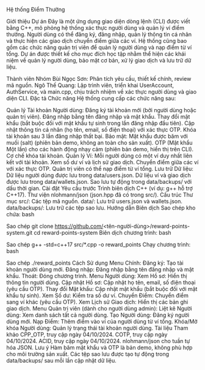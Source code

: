 Hệ thống Điểm Thưởng

Giới thiệu Dự án
Đây là một ứng dụng giao diện dòng lệnh (CLI) được viết bằng C++, mô phỏng hệ thống xác thực người dùng và quản lý ví điểm thưởng. Người dùng có thể đăng ký, đăng nhập, quản lý thông tin cá nhân và thực hiện các giao dịch chuyển điểm giữa các ví. Hệ thống cũng bao gồm các chức năng quản trị viên để quản lý người dùng và nạp điểm từ ví tổng. Dự án được thiết kế cho mục đích học tập nhằm thể hiện các khái niệm về quản lý người dùng, bảo mật cơ bản, xử lý giao dịch và lưu trữ dữ liệu.

Thành viên Nhóm
Bùi Ngọc Sơn: Phân tích yêu cầu, thiết kế chính, review mã nguồn.
Ngô Thế Quang: Lập trình viên, triển khai UserAccount, AuthService, và main.cpp, chịu trách nhiệm về xác thực người dùng và giao diện CLI.
Đặc tả Chức năng
Hệ thống cung cấp các chức năng sau:

Quản lý Tài khoản Người dùng:
Đăng ký tài khoản mới (bởi người dùng hoặc quản trị viên).
Đăng nhập bằng tên đăng nhập và mật khẩu.
Thay đổi mật khẩu (bắt buộc đối với mật khẩu tự sinh trong lần đăng nhập đầu tiên).
Cập nhật thông tin cá nhân (họ tên, email, số điện thoại) với xác thực OTP.
Khóa tài khoản sau 3 lần đăng nhập thất bại.
Bảo mật:
Mật khẩu được băm với muối (salt) (phiên bản demo, không an toàn cho sản xuất).
OTP (Mật khẩu Một lần) cho các hành động nhạy cảm (phiên bản demo, hiển thị trên CLI).
Cơ chế khóa tài khoản.
Quản lý Ví:
Mỗi người dùng có một ví duy nhất liên kết với tài khoản.
Xem số dư ví và lịch sử giao dịch.
Chuyển điểm giữa các ví với xác thực OTP.
Quản trị viên có thể nạp điểm từ ví tổng.
Lưu trữ Dữ liệu:
Dữ liệu người dùng được lưu trong data/users.json.
Dữ liệu ví và giao dịch được lưu trong data/wallets.json.
Sao lưu tự động trong data/backups/ với dấu thời gian.
Cài đặt
Yêu cầu trước
Trình biên dịch C++ (ví dụ: g++ hỗ trợ C++17).
Thư viện nlohmann/json (json.hpp đã có trong src/).
Cấu trúc Thư mục
src/: Các tệp mã nguồn.
data/: Lưu trữ users.json và wallets.json.
data/backups/: Lưu trữ các tệp sao lưu.
Hướng dẫn Biên dịch
Sao chép kho chứa:
bash

Sao chép
git clone https://github.com/<tên-người-dùng>/reward-points-system.git
cd reward-points-system
Biên dịch chương trình:
bash

Sao chép
g++ -std=c++17 src/*.cpp -o reward_points
Chạy chương trình:
bash

Sao chép
./reward_points
Cách Sử dụng
Menu Chính:
Đăng ký: Tạo tài khoản người dùng mới.
Đăng nhập: Đăng nhập bằng tên đăng nhập và mật khẩu.
Thoát: Đóng chương trình.
Menu Người dùng:
Xem Hồ sơ: Hiển thị thông tin người dùng.
Cập nhật Hồ sơ: Cập nhật họ tên, email, số điện thoại (yêu cầu OTP).
Thay đổi Mật khẩu: Cập nhật mật khẩu (bắt buộc đối với mật khẩu tự sinh).
Xem Số dư: Kiểm tra số dư ví.
Chuyển Điểm: Chuyển điểm sang ví khác (yêu cầu OTP).
Xem Lịch sử Giao dịch: Hiển thị các bản ghi giao dịch.
Menu Quản trị viên (dành cho người dùng admin):
Liệt kê Người dùng: Xem danh sách tất cả người dùng.
Tạo Người dùng: Đăng ký người dùng mới.
Nạp Điểm: Thêm điểm vào ví của người dùng từ ví tổng.
Khóa/Mở khóa Người dùng: Quản lý trạng thái tài khoản người dùng.
Tài liệu Tham khảo
CPP_OTP, truy cập ngày 04/10/2024.
COTP, truy cập ngày 04/10/2024.
ACID, truy cập ngày 04/10/2024.
nlohmann/json cho tuần tự hóa JSON.
Lưu ý
Hàm băm mật khẩu và OTP là bản demo, không phù hợp cho môi trường sản xuất.
Các tệp sao lưu được tạo tự động trong data/backups/ sau mỗi lần cập nhật dữ liệu.

